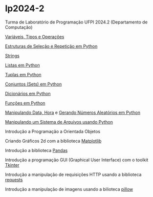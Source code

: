 # lp2024-2

Turma de Laboratório de Programação UFPI 2024.2 (Departamento de Computação)

[Variáveis, Tipos e Operações](https://github.com/armandossrecife/lp2024-2/blob/main/docs/variaveis.md)

[Estruturas de Seleção e Repetição em Python](https://github.com/armandossrecife/lp2024-2/blob/main/docs/selecao_repeticao.md)

[Strings](https://github.com/armandossrecife/lp2024-2/blob/main/docs/strings.md)

[Listas em Python](https://github.com/armandossrecife/lp2024-2/blob/main/docs/listas.md)

[Tuplas em Python](https://github.com/armandossrecife/lp2024-2/blob/main/docs/tuplas.md)

[Conjuntos (Sets) em Python](https://github.com/armandossrecife/lp2024-2/blob/main/docs/sets.md)

[Dicionários em Python](https://github.com/armandossrecife/lp2024-2/blob/main/docs/dicionarios.md)

[Funções em Python](https://github.com/armandossrecife/lp2024-2/blob/main/docs/funcoes.md)

[Manipulando Data, Hora](https://github.com/armandossrecife/lp2024-2/blob/main/docs/data.md) e [Gerando Números Aleatórios em Python](https://github.com/armandossrecife/lp2024-2/blob/main/docs/randomico.md)

[Manipulando um Sistema de Arquivos usando Python](https://github.com/armandossrecife/lp2024-2/blob/main/docs/arquivos.md)

Introdução a Programação a Orientada Objetos

Criando Gráficos 2d com a biblioteca [Matplotlib](https://matplotlib.org/)

Introdução a biblioteca [Pandas](https://pandas.pydata.org/)

Introdução a programação GUI (Graphical User Interface) com o toolkit [Tkinter](https://github.com/armandossrecife/mytkinter)

Introdução a manipulação de requisições HTTP usando a biblioteca [requests](https://requests.readthedocs.io/en/latest/)

Introdução a manipulação de imagens usando a bilioteca [pillow](https://pillow.readthedocs.io/en/stable/)
